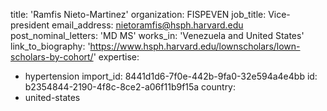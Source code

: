 title: 'Ramfis Nieto-Martinez'
organization: FISPEVEN
job_title: Vice-president
email_address: nietoramfis@hsph.harvard.edu
post_nominal_letters: 'MD MS'
works_in: 'Venezuela and United States'
link_to_biography: 'https://www.hsph.harvard.edu/lownscholars/lown-scholars-by-cohort/'
expertise:
  - hypertension
import_id: 8441d1d6-7f0e-442b-9fa0-32e594a4e4bb
id: b2354844-2190-4f8c-8ce2-a06f11b9f15a
country:
  - united-states
